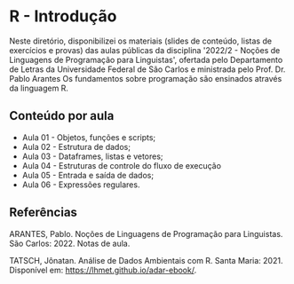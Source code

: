# R - Introdução

Neste diretório, disponibilizei os materiais (slides de conteúdo, listas de exercícios e provas) das aulas públicas da disciplina '2022/2 - Noções de Linguagens de Programação para Linguistas', ofertada pelo Departamento de Letras da Universidade Federal de São Carlos e ministrada pelo Prof. Dr. Pablo Arantes Os fundamentos sobre programação são ensinados através da linguagem R.

## Conteúdo por aula
- Aula 01 - Objetos, funções e scripts;
- Aula 02 - Estrutura de dados;
- Aula 03 - Dataframes, listas e vetores;
- Aula 04 - Estruturas de controle do fluxo de execução
- Aula 05 - Entrada e saída de dados;
- Aula 06 - Expressões regulares.

## Referências

ARANTES, Pablo. Noções de Linguagens de Programação para Linguistas. São Carlos: 2022. Notas de aula.

TATSCH, Jônatan. Análise de Dados Ambientais com R. Santa Maria: 2021. Disponível em: <https://lhmet.github.io/adar-ebook/>.
